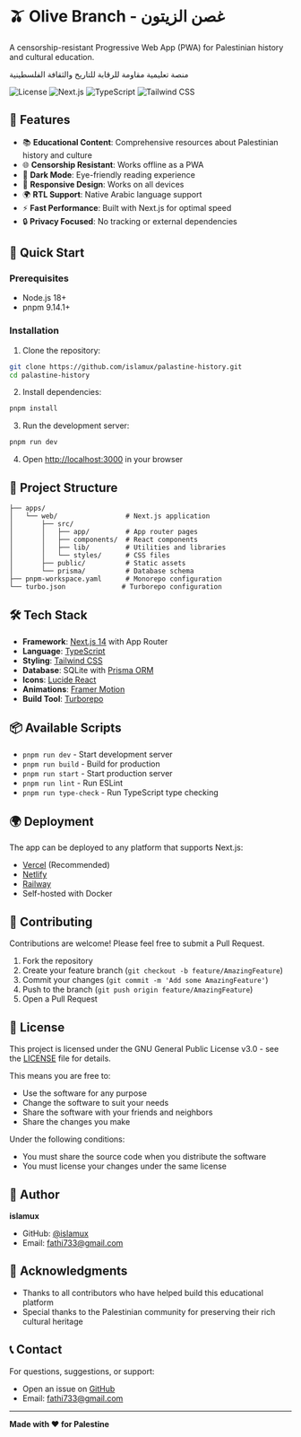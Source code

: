 # 🫒 Olive Branch - غصن الزيتون

A censorship-resistant Progressive Web App (PWA) for Palestinian history and cultural education.

منصة تعليمية مقاومة للرقابة للتاريخ والثقافة الفلسطينية

![License](https://img.shields.io/badge/license-GNU%20GPL%20v3-blue)
![Next.js](https://img.shields.io/badge/Next.js-14.2.5-black)
![TypeScript](https://img.shields.io/badge/TypeScript-5.4-blue)
![Tailwind CSS](https://img.shields.io/badge/Tailwind_CSS-3.4-06B6D4)

## 🌟 Features

- 📚 **Educational Content**: Comprehensive resources about Palestinian history and culture
- 🌐 **Censorship Resistant**: Works offline as a PWA
- 🌙 **Dark Mode**: Eye-friendly reading experience
- 📱 **Responsive Design**: Works on all devices
- 🌍 **RTL Support**: Native Arabic language support
- ⚡ **Fast Performance**: Built with Next.js for optimal speed
- 🔒 **Privacy Focused**: No tracking or external dependencies

## 🚀 Quick Start

### Prerequisites

- Node.js 18+ 
- pnpm 9.14.1+

### Installation

1. Clone the repository:
```bash
git clone https://github.com/islamux/palastine-history.git
cd palastine-history
```

2. Install dependencies:
```bash
pnpm install
```

3. Run the development server:
```bash
pnpm run dev
```

4. Open [http://localhost:3000](http://localhost:3000) in your browser

## 📁 Project Structure

```
├── apps/
│   └── web/                 # Next.js application
│       ├── src/
│       │   ├── app/         # App router pages
│       │   ├── components/  # React components
│       │   ├── lib/         # Utilities and libraries
│       │   └── styles/      # CSS files
│       ├── public/          # Static assets
│       └── prisma/          # Database schema
├── pnpm-workspace.yaml      # Monorepo configuration
└── turbo.json              # Turborepo configuration
```

## 🛠️ Tech Stack

- **Framework**: [Next.js 14](https://nextjs.org/) with App Router
- **Language**: [TypeScript](https://www.typescriptlang.org/)
- **Styling**: [Tailwind CSS](https://tailwindcss.com/)
- **Database**: SQLite with [Prisma ORM](https://www.prisma.io/)
- **Icons**: [Lucide React](https://lucide.dev/)
- **Animations**: [Framer Motion](https://www.framer.com/motion/)
- **Build Tool**: [Turborepo](https://turbo.build/)

## 📦 Available Scripts

- `pnpm run dev` - Start development server
- `pnpm run build` - Build for production
- `pnpm run start` - Start production server
- `pnpm run lint` - Run ESLint
- `pnpm run type-check` - Run TypeScript type checking

## 🌍 Deployment

The app can be deployed to any platform that supports Next.js:

- [Vercel](https://vercel.com) (Recommended)
- [Netlify](https://www.netlify.com)
- [Railway](https://railway.app)
- Self-hosted with Docker

## 🤝 Contributing

Contributions are welcome! Please feel free to submit a Pull Request.

1. Fork the repository
2. Create your feature branch (`git checkout -b feature/AmazingFeature`)
3. Commit your changes (`git commit -m 'Add some AmazingFeature'`)
4. Push to the branch (`git push origin feature/AmazingFeature`)
5. Open a Pull Request

## 📄 License

This project is licensed under the GNU General Public License v3.0 - see the [LICENSE](LICENSE) file for details.

This means you are free to:
- Use the software for any purpose
- Change the software to suit your needs
- Share the software with your friends and neighbors
- Share the changes you make

Under the following conditions:
- You must share the source code when you distribute the software
- You must license your changes under the same license

## 👤 Author

**islamux**
- GitHub: [@islamux](https://github.com/islamux)
- Email: fathi733@gmail.com

## 🙏 Acknowledgments

- Thanks to all contributors who have helped build this educational platform
- Special thanks to the Palestinian community for preserving their rich cultural heritage

## 📞 Contact

For questions, suggestions, or support:
- Open an issue on [GitHub](https://github.com/islamux/palastine-history/issues)
- Email: fathi733@gmail.com

---

**Made with ❤️ for Palestine**
